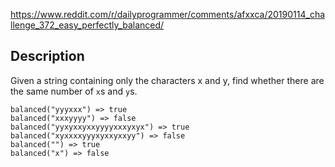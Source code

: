 https://www.reddit.com/r/dailyprogrammer/comments/afxxca/20190114_challenge_372_easy_perfectly_balanced/

## Description
Given a string containing only the characters x and y, find whether there are the same number of `x`s and `y`s.

```balanced("xxxyyy") => true
balanced("yyyxxx") => true
balanced("xxxyyyy") => false
balanced("yyxyxxyxxyyyyxxxyxyx") => true
balanced("xyxxxxyyyxyxxyxxyy") => false
balanced("") => true
balanced("x") => false
```